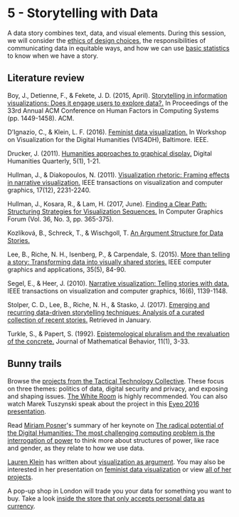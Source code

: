 # 5 - Storytelling with Data #

A data story combines text, data, and visual elements. During this session, we will consider the [ethics of design choices](https://pinboard.in/u:tlricherson/t:ethics), the responsibilities of communicating data in equitable ways, and how we can use [basic statistics](https://pinboard.in/u:tlricherson/t:statistics) to know when we have a story.



## Literature review ##
Boy, J., Detienne, F., & Fekete, J. D. (2015, April). [Storytelling in information visualizations: Does it engage users to explore data?.](http://www.cs.tufts.edu/comp/250VIS/papers/CHI2015-Storytelling.pdf) In Proceedings of the 33rd Annual ACM Conference on Human Factors in Computing Systems (pp. 1449-1458). ACM. 

D’Ignazio, C., & Klein, L. F. (2016). [Feminist data visualization.](http://vis4dh.dbvis.de/papers/Feminist%20Data%20Visualization.pdf) In Workshop on Visualization for the Digital Humanities (VIS4DH), Baltimore. IEEE.

Drucker, J. (2011). [Humanities approaches to graphical display.](http://www.digitalhumanities.org/dhq/vol/5/1/000091/000091.html) Digital Humanities Quarterly, 5(1), 1-21.

Hullman, J., & Diakopoulos, N. (2011). [Visualization rhetoric: Framing effects in narrative visualization.](http://faculty.washington.edu/jhullman/vis_rhetoric.pdf) IEEE transactions on visualization and computer graphics, 17(12), 2231-2240.

Hullman, J., Kosara, R., & Lam, H. (2017, June). [Finding a Clear Path: Structuring Strategies for Visualization Sequences.](https://research.tableau.com/sites/default/files/Hullman-EuroVis-2017.pdf) In Computer Graphics Forum (Vol. 36, No. 3, pp. 365-375).

Kozlíková, B., Schreck, T., & Wischgoll, T. [An Argument Structure for Data Stories.](https://research.tableau.com/sites/default/files/Kosara-EuroVis-2017.pdf)

Lee, B., Riche, N. H., Isenberg, P., & Carpendale, S. (2015). [More than telling a story: Transforming data into visually shared stories.](https://hal.inria.fr/hal-01158445/document) IEEE computer graphics and applications, 35(5), 84-90.

Segel, E., & Heer, J. (2010). [Narrative visualization: Telling stories with data.](https://egerber.mech.northwestern.edu/wp-content/uploads/2015/02/Narrative_Visualization.pdf) IEEE transactions on visualization and computer graphics, 16(6), 1139-1148.

Stolper, C. D., Lee, B., Riche, N. H., & Stasko, J. (2017). [Emerging and recurring data-driven storytelling techniques: Analysis of a curated collection of recent stories.](https://www.microsoft.com/en-us/research/wp-content/uploads/2016/04/MSR-TR-2016-14-Storytelling-Techniques.pdf) Retrieved in January.

Turkle, S., & Papert, S. (1992). [Epistemological pluralism and the revaluation of the concrete.](http://web.mit.edu/sturkle/www/pdfsforstwebpage/ST_Epistemo%20Pluralism.pdf) Journal of Mathematical Behavior, 11(1), 3-33.

## Bunny trails ##
Browse the [projects from the Tactical Technology Collective](https://tacticaltech.org/projects/all). These focus on three themes: politics of data, digital security and privacy, and exposing and shaping issues. [The White Room](https://tacticaltech.org/WhiteRoom) is highly recommended. You can also watch Marek Tuszynski speak about the project in this [Eyeo 2016 presentation](https://vimeo.com/178236532).

Read [Miriam Posner](https://twitter.com/miriamkp)'s summary of her keynote on [The radical potential of the Digital Humanities: The most challenging computing problem is the interrogation of power](http://blogs.lse.ac.uk/impactofsocialsciences/2015/08/12/the-radical-unrealized-potential-of-digital-humanities/) to think more about structures of power, like race and gender, as they relate to how we use data.

[Lauren Klein](https://twitter.com/laurenfklein) has written about [visualization as argument](http://lklein.com/2014/12/visualization-as-argument/). You may also be interested in her presentation on [feminist data visualization](http://www.northeastern.edu/nulab/lauren-klein-feminist-data-visualization/) or view [all of her projects](http://dhlab.lmc.gatech.edu/projects/).

A pop-up shop in London will trade you your data for something you want to buy. Take a look [inside the store that only accepts personal data as currency](https://www.engadget.com/2017/09/07/data-dollar-store-london-ben-eine/).
